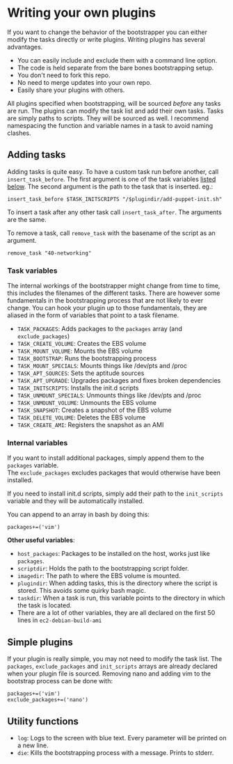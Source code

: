 # Writing your own plugins #

If you want to change the behavior of the bootstrapper you can either modify the tasks directly or write plugins. Writing plugins has several advantages.

* You can easily include and exclude them with a command line option.
* The code is held separate from the bare bones bootstrapping setup.
* You don't need to fork this repo.
* No need to merge updates into your own repo.
* Easily share your plugins with others.

All plugins specified when bootstrapping, will be sourced *before* any tasks are run. The plugins can modify the task list and add their own tasks.
Tasks are simply paths to scripts. They will be sourced as well.
I recommend namespacing the function and variable names in a task to avoid naming clashes.

## Adding tasks ##

Adding tasks is quite easy. To have a custom task run before another, call `insert_task_before`. The first argument is one of the task variables [listed below](#task-variables). The second argument is the path to the task that is inserted.
eg.:
```
insert_task_before $TASK_INITSCRIPTS "/$plugindir/add-puppet-init.sh"
```

To insert a task after any other task call `insert_task_after`. The arguments are the same.

To remove a task, call `remove_task` with the basename of the script as an argument.
```
remove_task "40-networking"
```

### Task variables ###

The internal workings of the bootstrapper might change from time to time, this includes the filenames of the different tasks. There are however some fundamentals in the bootstrapping process that are not likely to ever change. You can hook your plugin up to those fundamentals, they are aliased in the form of variables that point to a task filename.

* `TASK_PACKAGES`: Adds packages to the `packages` array (and `exclude_packages`)
* `TASK_CREATE_VOLUME`: Creates the EBS volume
* `TASK_MOUNT_VOLUME`: Mounts the EBS volume
* `TASK_BOOTSTRAP`: Runs the bootstrapping process
* `TASK_MOUNT_SPECIALS`: Mounts things like /dev/pts and /proc
* `TASK_APT_SOURCES`: Sets the aptitude sources
* `TASK_APT_UPGRADE`: Upgrades packages and fixes broken dependencies
* `TASK_INITSCRIPTS`: Installs the init.d scripts
* `TASK_UNMOUNT_SPECIALS`: Unmounts things like /dev/pts and /proc
* `TASK_UNMOUNT_VOLUME`: Unmounts the EBS volume
* `TASK_SNAPSHOT`: Creates a snapshot of the EBS volume
* `TASK_DELETE_VOLUME`: Deletes the EBS volume
* `TASK_CREATE_AMI`: Registers the snapshot as an AMI

### Internal variables ###

If you want to install additional packages, simply append them to the `packages` variable.  
The `exclude_packages` excludes packages that would otherwise have been installed.

If you need to install init.d scripts, simply add their path to the `init_scripts` variable and they will be automatically installed.

You can append to an array in bash by doing this:
```
packages+=('vim')
```

__Other useful variables__:

* `host_packages`: Packages to be installed on the host, works just like `packages`.
* `scriptdir`: Holds the path to the bootstrapping script folder.
* `imagedir`: The path to where the EBS volume is mounted.
* `plugindir`: When adding tasks, this is the directory where the script is stored. This avoids some quirky bash magic.
* `taskdir`: When a task is run, this variable points to the directory in which the task is located.
* There are a lot of other variables, they are all declared on the first 50 lines in `ec2-debian-build-ami`

## Simple plugins ##
If your plugin is really simple, you may not need to modify the task list. The `packages`, `exclude_packages` and `init_scripts` arrays are already declared when your plugin file is sourced. Removing nano and adding vim to the bootstrap process can be done with:
```
packages+=('vim')
exclude_packages+=('nano')
```

## Utility functions ##
* `log`: Logs to the screen with blue text. Every parameter will be printed on a new line.
* `die`: Kills the bootstrapping process with a message. Prints to stderr.


